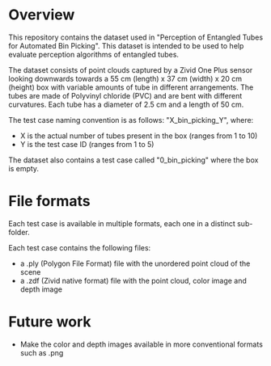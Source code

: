 # Overview

This repository contains the dataset used in "Perception of Entangled Tubes for Automated Bin Picking". This dataset is intended to be used to help evaluate perception algorithms of entangled tubes.

The dataset consists of point clouds captured by a Zivid One Plus sensor looking downwards towards a 55 cm (length) x 37 cm (width) x 20 cm (height) box with variable amounts of tube in different arrangements. The tubes are made of Polyvinyl chloride (PVC) and are bent with different curvatures. Each tube has a diameter of 2.5 cm and a length of 50 cm. 

The test case naming convention is as follows: "X_bin_picking_Y", where:
- X is the actual number of tubes present in the box (ranges from 1 to 10)
- Y is the test case ID (ranges from 1 to 5)

The dataset also contains a test case called "0_bin_picking" where the box is empty.

# File formats

Each test case is available in multiple formats, each one in a distinct sub-folder.

Each test case contains the following files:
- a .ply (Polygon File Format) file with the unordered point cloud of the scene
- a .zdf (Zivid native format) file with the point cloud, color image and depth image

# Future work
- Make the color and depth images available in more conventional formats such as .png
